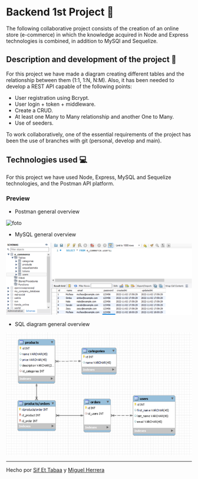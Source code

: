 # Backend 1st Project 🤝

The following collaborative project consists of the creation of an online store (e-commerce) in which the knowledge acquired in Node and Express technologies is combined, in addition to MySQl and Sequelize.

## Description and development of the project 🔧

For this project we have made a diagram creating different tables and the relationship between them (1:1, 1:N, N:M).
Also, it has been needed to develop a REST API capable of the following points:

- User registration using Bcrypt.
- User login + token + middleware.
- Create a CRUD.
- At least one Many to Many relationship and another One to Many.
- Use of seeders.

To work collaboratively, one of the essential requirements of the project has been the use of branches with git (personal, develop and main).


## Technologies used 💻

For this project we have used Node, Express, MySQL and Sequelize technologies, and the Postman API platform.


### Preview 

- Postman general overview

![foto](xxxxx.gif)


- MySQL general overview

![foto](assets/SQLimage.png)


- SQL diagram general overview

![foto](assets/Diagrama.png)


----

Hecho por [Sif Et Tabaa](https://github.com/Sif03) y [Miguel Herrera](https://github.com/miguelherreravillanueva)
